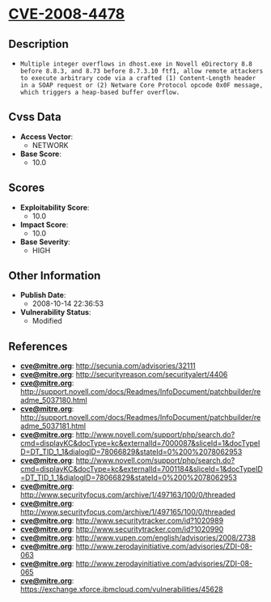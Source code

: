 
# [CVE-2008-4478](https://cve.mitre.org/cgi-bin/cvename.cgi?name=CVE-2008-4478)

## Description

- `Multiple integer overflows in dhost.exe in Novell eDirectory 8.8 before 8.8.3, and 8.73 before 8.7.3.10 ftf1, allow remote attackers to execute arbitrary code via a crafted (1) Content-Length header in a SOAP request or (2) Netware Core Protocol opcode 0x0F message, which triggers a heap-based buffer overflow.`

## Cvss Data

- **Access Vector**:
  - NETWORK
- **Base Score**:
  - 10.0

## Scores

- **Exploitability Score**:
  - 10.0
- **Impact Score**:
  - 10.0
- **Base Severity**:
  - HIGH

## Other Information

- **Publish Date**:
  - 2008-10-14 22:36:53
- **Vulnerability Status**:
  - Modified

## References

- **cve@mitre.org**: http://secunia.com/advisories/32111
- **cve@mitre.org**: http://securityreason.com/securityalert/4406
- **cve@mitre.org**: http://support.novell.com/docs/Readmes/InfoDocument/patchbuilder/readme_5037180.html
- **cve@mitre.org**: http://support.novell.com/docs/Readmes/InfoDocument/patchbuilder/readme_5037181.html
- **cve@mitre.org**: http://www.novell.com/support/php/search.do?cmd=displayKC&docType=kc&externalId=7000087&sliceId=1&docTypeID=DT_TID_1_1&dialogID=78066829&stateId=0%200%2078062953
- **cve@mitre.org**: http://www.novell.com/support/php/search.do?cmd=displayKC&docType=kc&externalId=7001184&sliceId=1&docTypeID=DT_TID_1_1&dialogID=78066829&stateId=0%200%2078062953
- **cve@mitre.org**: http://www.securityfocus.com/archive/1/497163/100/0/threaded
- **cve@mitre.org**: http://www.securityfocus.com/archive/1/497165/100/0/threaded
- **cve@mitre.org**: http://www.securitytracker.com/id?1020989
- **cve@mitre.org**: http://www.securitytracker.com/id?1020990
- **cve@mitre.org**: http://www.vupen.com/english/advisories/2008/2738
- **cve@mitre.org**: http://www.zerodayinitiative.com/advisories/ZDI-08-063
- **cve@mitre.org**: http://www.zerodayinitiative.com/advisories/ZDI-08-065
- **cve@mitre.org**: https://exchange.xforce.ibmcloud.com/vulnerabilities/45628
